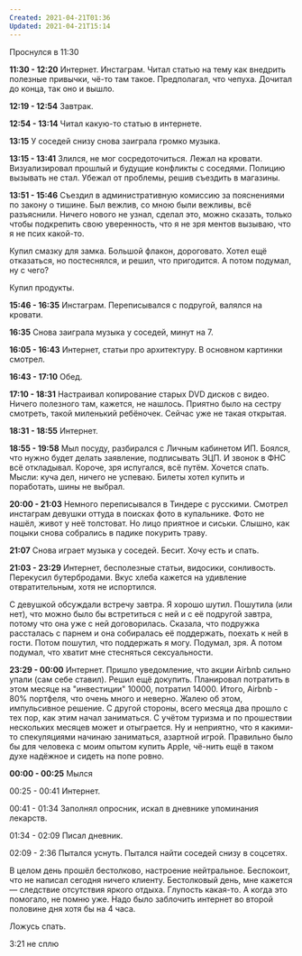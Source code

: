 ```yaml
---
Created: 2021-04-21T01:36
Updated: 2021-04-21T15:14
---
```

Проснулся в 11:30

**11:30 - 12:20** Интернет. Инстаграм. Читал статью на тему как внедрить полезные привычки, чё-то там такое. Предполагал, что чепуха. Дочитал до конца, так оно и вышло.

**12:19 - 12:54** Завтрак.

**12:54 - 13:14** Читал какую-то статью в интернете.

**13:15** У соседей снизу снова заиграла громко музыка.

**13:15 - 13:41** Злился, не мог сосредоточиться. Лежал на кровати. Визуализировал прошлый и будущие конфликты с соседями. Полицию вызывать не стал. Убежал от проблемы, решив съездить в магазины.

**13:51 - 15:46** Съездил в административную комиссию за пояснениями по закону о тишине. Был вежлив, со мною были вежливы, всё разъяснили. Ничего нового не узнал, сделал это, можно сказать, только чтобы подкрепить свою уверенность, что я не зря ментов вызываю, что я не псих какой-то.

Купил смазку для замка. Большой флакон, дороговато. Хотел ещё отказаться, но постеснялся, и решил, что пригодится. А потом подумал, ну с чего?

Купил продукты.

**15:46 - 16:35** Инстаграм. Переписывался с подругой, валялся на кровати.

**16:35** Снова заиграла музыка у соседей, минут на 7.

**16:05 - 16:43** Интернет, статьи про архитектуру. В основном картинки смотрел.

**16:43 - 17:10** Обед.

**17:10 - 18:31** Настраивал копирование старых DVD дисков с видео. Ничего полезного там, кажется, не нашлось. Приятно было на сестру смотреть, такой миленький ребёночек. Сейчас уже не такая открытая.

**18:31 - 18:55** Интернет.

**18:55 - 19:58** Мыл посуду, разбирался с Личным кабинетом ИП. Боялся, что нужно будет делать заявление, подписывать ЭЦП. И звонок в ФНС всё откладывал. Короче, зря испугался, всё путём. Хочется спать. Мысли: куча дел, ничего не успеваю. Билеты хотел купить и поработать, шины не выбрал.

**20:00 - 21:03** Немного переписывался в Тиндере с русскими. Смотрел инстаграм девушки оттуда в поисках фото в купальнике. Фото не нашёл, живот у неё толстоват. Но лицо приятное и сиськи. Слышно, как поцыки снова собрались в падике покурить траву.

**21:07** Снова играет музыка у соседей. Бесит. Хочу есть и спать.

**21:03 - 23:29** Интернет, бесполезные статьи, видосики, сонливость. Перекусил бутербродами. Вкус хлеба кажется на удивление отвратительным, хотя не испортился.

С девушкой обсуждали встречу завтра. Я хорошо шутил. Пошутила (или нет), что можно было бы встретиться с ней и с её подругой завтра, потому что она уже с ней договорилась. Сказала, что подружка рассталась с парнем и она собиралась её поддержать, поехать к ней в гости. Потом пошутил, что поддержать я могу. Подумал, зря. А потом подумал, что хватит мне стесняться сексуальности.

**23:29 - 00:00** Интернет. Пришло уведомление, что акции Airbnb сильно упали (сам себе ставил). Решил ещё докупить. Планировал потратить в этом месяце на "инвестиции" 10000, потратил 14000. Итого, Airbnb - 80% портфеля, что очень много и неверно. Жалею об этом, импульсивное решение. С другой стороны, всего месяца два прошло с тех пор, как этим начал заниматься. С учётом туризма и по прошествии нескольких месяцев может и отыграется. Ну и неприятно, что я какими-то спекуляциями начинаю заниматься, азартной игрой. Правильно было бы для человека с моим опытом купить Apple, чё-нить ещё в таком духе надёжное и сидеть на попе ровно.

**00:00 - 00:25** Мылся

00:25 - 00:41 Интернет.

00:41 - 01:34 Заполнял опросник, искал в дневнике упоминания лекарств.

01:34 - 02:09 Писал дневник.

02:09 - 2:36 Пытался уснуть. Пытался найти соседей снизу в соцсетях.

  

В целом день прошёл бестолково, настроение нейтральное. Беспокоит, что не написал сегодня ничего клиенту. Бестолковый день, мне кажется — следствие отсутствия яркого отдыха. Глупость какая-то. А когда это помогало, не помню уже. Надо было заблочить интернет во второй половине дня хотя бы на 4 часа.

Ложусь спать.

3:21 не сплю